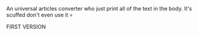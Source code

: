 An universal articles converter who just print all of the text in the body.
It's scuffed don't even use it 💀

FIRST VERSION
